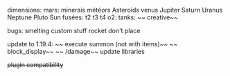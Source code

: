 dimensions:
	mars:
		minerais
		météors
	Asteroids
	venus
	Jupiter
	Saturn
	Uranus
	Neptune
	Pluto
	Sun
fusées:
	t2
	t3
	t4
o2:
	tanks:
~~		creative~~

bugs:
	smelting custom stuff
	rocket don't place

update to 1.19.4:
~~	execute summon (not with items)~~
~~	block_display~~
~~	/damage~~
	update libraries

~~plugin compatibility~~
